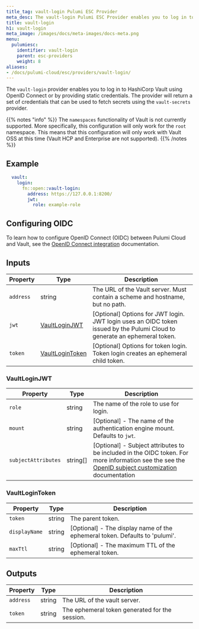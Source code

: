 ```yaml
---
title_tag: vault-login Pulumi ESC Provider
meta_desc: The vault-login Pulumi ESC Provider enables you to log in to HashiCorp Vault using OpenID Connect or by providing static credentials.
title: vault-login
h1: vault-login
meta_image: /images/docs/meta-images/docs-meta.png
menu:
  pulumiesc:
    identifier: vault-login
    parent: esc-providers
    weight: 8
aliases:
- /docs/pulumi-cloud/esc/providers/vault-login/
---
```


The `vault-login` provider enables you to log in to HashiCorp Vault using OpenID Connect or by providing static credentials. The provider will return a set of credentials that can be used to fetch secrets using the `vault-secrets` provider.

{{% notes "info" %}}
The `namespaces` functionality of Vault is not currently supported. More specifically, this configuration will only work for the `root` namespace. This means that this configuration will only work with Vault OSS at this time (Vault HCP and Enterprise are not supported).
{{% /notes %}}

## Example

```yaml
  vault:
    login:
      fn::open::vault-login:
        address: https://127.0.0.1:8200/
        jwt:
          role: example-role
```

## Configuring OIDC

To learn how to configure OpenID Connect (OIDC) between Pulumi Cloud and Vault, see the [OpenID Connect integration](/docs/pulumi-cloud/oidc/vault/) documentation.

## Inputs

| Property  | Type                                | Description                                                                                                               |
|-----------|-------------------------------------|---------------------------------------------------------------------------------------------------------------------------|
| `address` | string                              | The URL of the Vault server. Must contain a scheme and hostname, but no path.                                             |
| `jwt`     | [VaultLoginJWT](#vaultloginjwt)     | [Optional] Options for JWT login. JWT login uses an OIDC token issued by the Pulumi Cloud to generate an ephemeral token. |
| `token`   | [VaultLoginToken](#vaultlogintoken) | [Optional] Options for token login. Token login creates an ephemeral child token.                                         |

### VaultLoginJWT

| Property | Type   | Description                                               |
|----------|--------|-----------------------------------------------------------|
| `role`   | string | The name of the role to use for login.                    |
| `mount`  | string | [Optional] - The name of the authentication engine mount. Defaults to `jwt`. |
| `subjectAttributes`  | string[] | [Optional] - Subject attributes to be included in the OIDC token. For more information see the see the [OpenID subject customization](/docs/pulumi-cloud/oidc/vault#subject-customization) documentation |

### VaultLoginToken

| Property      | Type   | Description                                                                 |
|---------------|--------|-----------------------------------------------------------------------------|
| `token`       | string | The parent token.                                                           |
| `displayName` | string | [Optional] - The display name of the ephemeral token. Defaults to 'pulumi'. |
| `maxTtl`      | string | [Optional] - The maximum TTL of the ephemeral token.                        |

## Outputs

| Property    | Type   | Description                                    |
|-------------|--------|------------------------------------------------|
| `address`   | string | The URL of the vault server.                   |
| `token`     | string | The ephemeral token generated for the session. |
